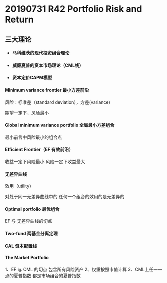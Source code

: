 # 20190731 R42 Portfolio Risk and Return

## 三大理论
 * #### 马科维茨的现代投资组合理论
 * #### 威廉夏普的资本市场理论（CML线）
 * #### 资本定价CAPM模型

#### Minimum variance frontier 最小方差前沿

风险：标准差（standard deviation），方差(variance)

期望一定下，风险最小

#### Global minimum variance portfolio 全局最小方差组合

最小前言中风险最小的组合点

#### Efficient Frontier（EF 有效前沿）
收益一定下风险最小
风险一定下收益最大

#### 无差异曲线

效用（utility）

对处于同一无差异曲线中的 任何一个组合的效用的是无差异的

#### Optimal portfolio 最优组合
EF 与 无差异曲线的切点

#### Two-fund 两基金分离定理

#### CAL 资本配置线 

#### The Market Portfolio
1、EF 与 CML 的切点 包含所有风险资产
2、权重按照市值计算
3、CML上任一一点的夏普指数 都是市场组合的夏普指数

